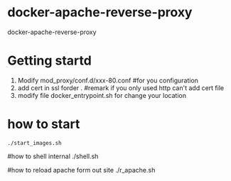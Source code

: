 # docker-apache-reverse-proxy
docker-apache-reverse-proxy

# Getting startd
1. Modify mod_proxy/conf.d/xxx-80.conf   #for you configuration
2. add cert in ssl forder . #remark if you only used http can't add cert file
3. modify file docker_entrypoint.sh for change your location

# how to start 
```
./start_images.sh
```

#how to shell internal
./shell.sh

#how to reload apache form out site
./r_apache.sh

